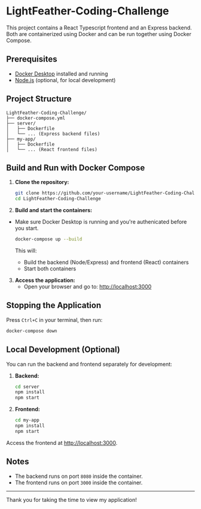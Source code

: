 # LightFeather-Coding-Challenge
This project contains a React Typescript frontend and an Express backend. Both are containerized using Docker and can be run together using Docker Compose.

## Prerequisites

- [Docker Desktop](https://www.docker.com/products/docker-desktop) installed and running
- [Node.js](https://nodejs.org/) (optional, for local development)

## Project Structure

```
LightFeather-Coding-Challenge/
├── docker-compose.yml
├── server/
│   ├── Dockerfile
│   └── ... (Express backend files)
├── my-app/
│   ├── Dockerfile
│   └── ... (React frontend files)
```

## Build and Run with Docker Compose

1. **Clone the repository:**
   ```sh
   git clone https://github.com/your-username/LightFeather-Coding-Challenge.git
   cd LightFeather-Coding-Challenge
   ```

2. **Build and start the containers:**
- Make sure Docker Desktop is running and you're authenicated before you start.
   ```sh
   docker-compose up --build
   ```

   This will:
   - Build the backend (Node/Express) and frontend (React) containers
   - Start both containers

3. **Access the application:**
   - Open your browser and go to: [http://localhost:3000](http://localhost:3000)

## Stopping the Application

Press `Ctrl+C` in your terminal, then run:
```sh
docker-compose down
```

## Local Development (Optional)

You can run the backend and frontend separately for development:

1. **Backend:**
   ```sh
   cd server
   npm install
   npm start
   ```

2. **Frontend:**
   ```sh
   cd my-app
   npm install
   npm start
   ```

Access the frontend at [http://localhost:3000](http://localhost:3000).

## Notes

- The backend runs on port `8080` inside the container.
- The frontend runs on port `3000` inside the container.


---

Thank you for taking the time to view my application!

